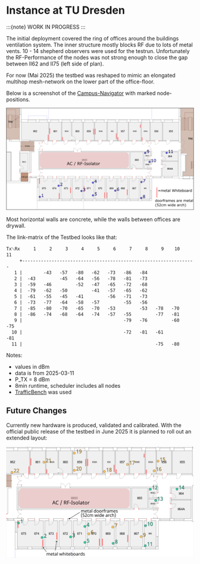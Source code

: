 # Instance at TU Dresden

:::{note}
WORK IN PROGRESS
:::

The initial deployment covered the ring of offices around the buildings ventilation system.
The inner structure mostly blocks RF due to lots of metal vents.
10 - 14 shepherd observers were used for the testrun.
Unfortunately the RF-Performance of the nodes was not strong enough to close the gap between II62 and II75 (left side of plan).

For now (Mai 2025) the testbed was reshaped to mimic an elongated multihop mesh-network on the lower part of the office-floor.

Below is a screenshot of the [Campus-Navigator](https://navigator.tu-dresden.de/etplan/bar/02) with marked node-positions.

![cfaed floor with marked node-positions](../media/cfaed_floorplan_current.png)

Most horizontal walls are concrete, while the walls between offices are drywall.

The link-matrix of the Testbed looks like that:

```
Tx⟍Rx     1     2     3     4     5     6     7     8     9    10    11
     +-----------------------------------------------------------------
   1 |        -43   -57   -80   -62   -73   -86   -84
   2 |  -43         -45   -64   -56   -78   -81   -73
   3 |  -59   -46         -52   -47   -65   -72   -68
   4 |  -79   -62   -50         -41   -57   -65   -62
   5 |  -61   -55   -45   -41         -56   -71   -73
   6 |  -73   -77   -64   -58   -57         -55   -56
   7 |  -85   -80   -70   -65   -70   -53         -53   -78   -70
   8 |  -86   -74   -68   -64   -74   -57   -55         -77   -81
   9 |                                      -79   -76         -60   -75
  10 |                                      -72   -81   -61         -81
  11 |                                                  -75   -80
```

Notes:

- values in dBm
- data is from 2025-03-11
- P_TX = 8 dBm
- 8min runtime, scheduler includes all nodes
- [TrafficBench](https://github.com/nes-lab/TrafficBench) was used

## Future Changes

Currently new hardware is produced, validated and calibrated.
With the official public release of the testbed in June 2025 it is planned to roll out an extended layout:

![cfaed floor with marked future node-positions](../media/cfaed_floorplan_with_nodes.png)

